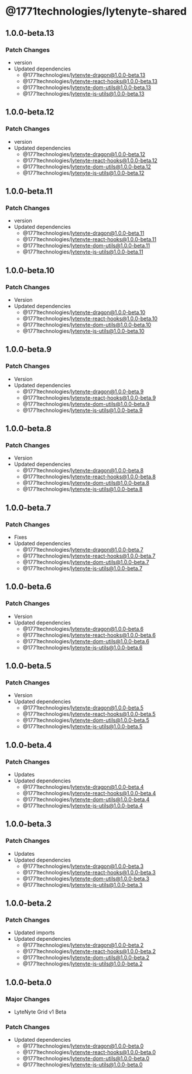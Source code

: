 # @1771technologies/lytenyte-shared

## 1.0.0-beta.13

### Patch Changes

- version
- Updated dependencies
  - @1771technologies/lytenyte-dragon@1.0.0-beta.13
  - @1771technologies/lytenyte-react-hooks@1.0.0-beta.13
  - @1771technologies/lytenyte-dom-utils@1.0.0-beta.13
  - @1771technologies/lytenyte-js-utils@1.0.0-beta.13

## 1.0.0-beta.12

### Patch Changes

- version
- Updated dependencies
  - @1771technologies/lytenyte-dragon@1.0.0-beta.12
  - @1771technologies/lytenyte-react-hooks@1.0.0-beta.12
  - @1771technologies/lytenyte-dom-utils@1.0.0-beta.12
  - @1771technologies/lytenyte-js-utils@1.0.0-beta.12

## 1.0.0-beta.11

### Patch Changes

- version
- Updated dependencies
  - @1771technologies/lytenyte-dragon@1.0.0-beta.11
  - @1771technologies/lytenyte-react-hooks@1.0.0-beta.11
  - @1771technologies/lytenyte-dom-utils@1.0.0-beta.11
  - @1771technologies/lytenyte-js-utils@1.0.0-beta.11

## 1.0.0-beta.10

### Patch Changes

- Version
- Updated dependencies
  - @1771technologies/lytenyte-dragon@1.0.0-beta.10
  - @1771technologies/lytenyte-react-hooks@1.0.0-beta.10
  - @1771technologies/lytenyte-dom-utils@1.0.0-beta.10
  - @1771technologies/lytenyte-js-utils@1.0.0-beta.10

## 1.0.0-beta.9

### Patch Changes

- Version
- Updated dependencies
  - @1771technologies/lytenyte-dragon@1.0.0-beta.9
  - @1771technologies/lytenyte-react-hooks@1.0.0-beta.9
  - @1771technologies/lytenyte-dom-utils@1.0.0-beta.9
  - @1771technologies/lytenyte-js-utils@1.0.0-beta.9

## 1.0.0-beta.8

### Patch Changes

- Version
- Updated dependencies
  - @1771technologies/lytenyte-dragon@1.0.0-beta.8
  - @1771technologies/lytenyte-react-hooks@1.0.0-beta.8
  - @1771technologies/lytenyte-dom-utils@1.0.0-beta.8
  - @1771technologies/lytenyte-js-utils@1.0.0-beta.8

## 1.0.0-beta.7

### Patch Changes

- Fixes
- Updated dependencies
  - @1771technologies/lytenyte-dragon@1.0.0-beta.7
  - @1771technologies/lytenyte-react-hooks@1.0.0-beta.7
  - @1771technologies/lytenyte-dom-utils@1.0.0-beta.7
  - @1771technologies/lytenyte-js-utils@1.0.0-beta.7

## 1.0.0-beta.6

### Patch Changes

- Version
- Updated dependencies
  - @1771technologies/lytenyte-dragon@1.0.0-beta.6
  - @1771technologies/lytenyte-react-hooks@1.0.0-beta.6
  - @1771technologies/lytenyte-dom-utils@1.0.0-beta.6
  - @1771technologies/lytenyte-js-utils@1.0.0-beta.6

## 1.0.0-beta.5

### Patch Changes

- Version
- Updated dependencies
  - @1771technologies/lytenyte-dragon@1.0.0-beta.5
  - @1771technologies/lytenyte-react-hooks@1.0.0-beta.5
  - @1771technologies/lytenyte-dom-utils@1.0.0-beta.5
  - @1771technologies/lytenyte-js-utils@1.0.0-beta.5

## 1.0.0-beta.4

### Patch Changes

- Updates
- Updated dependencies
  - @1771technologies/lytenyte-dragon@1.0.0-beta.4
  - @1771technologies/lytenyte-react-hooks@1.0.0-beta.4
  - @1771technologies/lytenyte-dom-utils@1.0.0-beta.4
  - @1771technologies/lytenyte-js-utils@1.0.0-beta.4

## 1.0.0-beta.3

### Patch Changes

- Updates
- Updated dependencies
  - @1771technologies/lytenyte-dragon@1.0.0-beta.3
  - @1771technologies/lytenyte-react-hooks@1.0.0-beta.3
  - @1771technologies/lytenyte-dom-utils@1.0.0-beta.3
  - @1771technologies/lytenyte-js-utils@1.0.0-beta.3

## 1.0.0-beta.2

### Patch Changes

- Updated imports
- Updated dependencies
  - @1771technologies/lytenyte-dragon@1.0.0-beta.2
  - @1771technologies/lytenyte-react-hooks@1.0.0-beta.2
  - @1771technologies/lytenyte-dom-utils@1.0.0-beta.2
  - @1771technologies/lytenyte-js-utils@1.0.0-beta.2

## 1.0.0-beta.0

### Major Changes

- LyteNyte Grid v1 Beta

### Patch Changes

- Updated dependencies
  - @1771technologies/lytenyte-dragon@1.0.0-beta.0
  - @1771technologies/lytenyte-react-hooks@1.0.0-beta.0
  - @1771technologies/lytenyte-dom-utils@1.0.0-beta.0
  - @1771technologies/lytenyte-js-utils@1.0.0-beta.0
